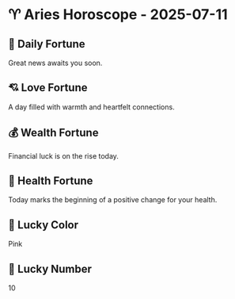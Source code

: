 # ♈ Aries Horoscope - 2025-07-11

## 🎯 Daily Fortune

Great news awaits you soon.

## 💘 Love Fortune

A day filled with warmth and heartfelt connections.

## 💰 Wealth Fortune

Financial luck is on the rise today.

## 🌱 Health Fortune

Today marks the beginning of a positive change for your health.

## 🎨 Lucky Color

Pink

## 🔢 Lucky Number

10
